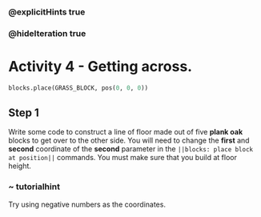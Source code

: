 ### @explicitHints true
### @hideIteration true 
# Activity 4 - Getting across.

```python
blocks.place(GRASS_BLOCK, pos(0, 0, 0))
```

## Step 1
Write some code to construct a line of floor made out of five **plank oak** blocks to get over to the other side. You will need to change the **first** and **second** coordinate of the **second**
parameter in the `||blocks: place block at position||` commands. You must make sure that you build at floor height.
### ~ tutorialhint 
Try using negative numbers as the coordinates.